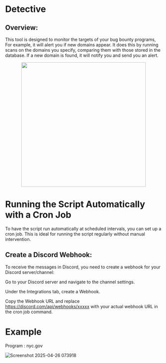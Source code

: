 # Detective

## Overview:
This tool is designed to monitor the targets of your bug bounty programs, For example, it will alert you if new domains appear. It does this by running scans on the domains you specify, comparing them with those stored in the database. If a new domain is found, it will notify you and send you an alert.

<p align="center">
  <img src="https://github.com/user-attachments/assets/9650e31a-5fec-49f6-b856-4276471bfe9b" width="400"/>
</p>

# Running the Script Automatically with a Cron Job
To have the script run automatically at scheduled intervals, you can set up a cron job. This is ideal for running the script regularly without manual intervention.

## Create a Discord Webhook:

To receive the messages in Discord, you need to create a webhook for your Discord server/channel:

Go to your Discord server and navigate to the channel settings.

Under the Integrations tab, create a Webhook.

Copy the Webhook URL and replace https://discord.com/api/webhooks/xxxxx with your actual webhook URL in the cron job command.

# Example

Program : nyc.gov

![Screenshot 2025-04-26 073918](https://github.com/user-attachments/assets/13b4eb10-e170-4c0b-92cc-d8f222985fba)
